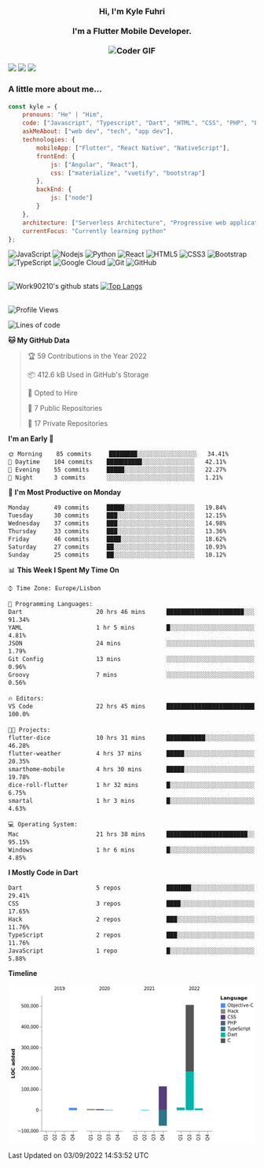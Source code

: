 
<h3 align="center">
  <abc>
    <br />Hi, I'm Kyle Fuhri<br />
    <br />
    I'm a Flutter Mobile Developer. <br />
    <br />
    <img
      src="https://media.giphy.com/media/SWoSkN6DxTszqIKEqv/giphy.gif"
      alt="Coder GIF"
      width="500"
      height="400"
    />
  </abc>
</h3>
<img src="https://img.shields.io/badge/Flutter%20-%2302569B.svg?&style=for-the-badge&logo=Flutter&logoColor=white" />
<img src="https://img.shields.io/badge/angular%20-%23DD0031.svg?&style=for-the-badge&logo=angular&logoColor=white"/>
<img src="https://img.shields.io/badge/react%20-%2320232a.svg?&style=for-the-badge&logo=react&logoColor=%2361DAFB"/>

<h3>A little more about me...  </h3>

```javascript
const kyle = {
    pronouns: "He" | "Him",
    code: ["Javascript", "Typescript", "Dart", "HTML", "CSS", "PHP", "Python"],
    askMeAbout: ["web dev", "tech", "app dev"],
    technologies: {
        mobileApp: ["Flutter", "React Native", "NativeScript"],
        frontEnd: {
            js: ["Angular", "React"],
            css: ["materialize", "vuetify", "bootstrap"]
        },
        backEnd: {
            js: ["node"]
        }
    },
    architecture: ["Serverless Architecture", "Progressive web applications", "Single page applications"],
    currentFocus: "Currently learning python"
};
```

![JavaScript](https://img.shields.io/badge/-JavaScript-black?style=flat-square&logo=javascript)
![Nodejs](https://img.shields.io/badge/-Nodejs-black?style=flat-square&logo=Node.js)
![Python](https://img.shields.io/badge/-Python-black?style=flat-square&logo=Python)
![React](https://img.shields.io/badge/-React-black?style=flat-square&logo=react)
![HTML5](https://img.shields.io/badge/-HTML5-E34F26?style=flat-square&logo=html5&logoColor=white)
![CSS3](https://img.shields.io/badge/-CSS3-1572B6?style=flat-square&logo=css3)
![Bootstrap](https://img.shields.io/badge/-Bootstrap-563D7C?style=flat-square&logo=bootstrap)
![TypeScript](https://img.shields.io/badge/-TypeScript-007ACC?style=flat-square&logo=typescript)
![Google Cloud](https://img.shields.io/badge/Google%20Cloud-black?style=flat-square&logo=google-cloud)
![Git](https://img.shields.io/badge/-Git-black?style=flat-square&logo=git)
![GitHub](https://img.shields.io/badge/-GitHub-181717?style=flat-square&logo=github)
</br>
</br>


![Work90210's github stats](https://github-readme-stats-work90210.vercel.app/api?username=work90210)
[![Top Langs](https://github-readme-stats-work90210.vercel.app/api/top-langs/?username=work90210)](https://github.com/work90210/github-readme-stats)
</br>
</br>
<!--START_SECTION:waka-->
![Profile Views](http://img.shields.io/badge/Profile%20Views-1-blue)

![Lines of code](https://img.shields.io/badge/From%20Hello%20World%20I%27ve%20Written-591%20Thousand%20lines%20of%20code-blue)

**🐱 My GitHub Data** 

> 🏆 59 Contributions in the Year 2022
 > 
> 📦 412.6 kB Used in GitHub's Storage 
 > 
> 💼 Opted to Hire
 > 
> 📜 7 Public Repositories 
 > 
> 🔑 17 Private Repositories  
 > 
**I'm an Early 🐤** 

```text
🌞 Morning    85 commits     ████████░░░░░░░░░░░░░░░░░   34.41% 
🌆 Daytime    104 commits    ██████████░░░░░░░░░░░░░░░   42.11% 
🌃 Evening    55 commits     █████░░░░░░░░░░░░░░░░░░░░   22.27% 
🌙 Night      3 commits      ░░░░░░░░░░░░░░░░░░░░░░░░░   1.21%

```
📅 **I'm Most Productive on Monday** 

```text
Monday       49 commits     █████░░░░░░░░░░░░░░░░░░░░   19.84% 
Tuesday      30 commits     ███░░░░░░░░░░░░░░░░░░░░░░   12.15% 
Wednesday    37 commits     ███░░░░░░░░░░░░░░░░░░░░░░   14.98% 
Thursday     33 commits     ███░░░░░░░░░░░░░░░░░░░░░░   13.36% 
Friday       46 commits     ████░░░░░░░░░░░░░░░░░░░░░   18.62% 
Saturday     27 commits     ██░░░░░░░░░░░░░░░░░░░░░░░   10.93% 
Sunday       25 commits     ██░░░░░░░░░░░░░░░░░░░░░░░   10.12%

```


📊 **This Week I Spent My Time On** 

```text
⌚︎ Time Zone: Europe/Lisbon

💬 Programming Languages: 
Dart                     20 hrs 46 mins      ██████████████████████░░░   91.34% 
YAML                     1 hr 5 mins         █░░░░░░░░░░░░░░░░░░░░░░░░   4.81% 
JSON                     24 mins             ░░░░░░░░░░░░░░░░░░░░░░░░░   1.79% 
Git Config               13 mins             ░░░░░░░░░░░░░░░░░░░░░░░░░   0.96% 
Groovy                   7 mins              ░░░░░░░░░░░░░░░░░░░░░░░░░   0.56%

🔥 Editors: 
VS Code                  22 hrs 45 mins      █████████████████████████   100.0%

🐱‍💻 Projects: 
flutter-dice             10 hrs 31 mins      ███████████░░░░░░░░░░░░░░   46.28% 
flutter-weather          4 hrs 37 mins       █████░░░░░░░░░░░░░░░░░░░░   20.35% 
smarthome-mobile         4 hrs 30 mins       █████░░░░░░░░░░░░░░░░░░░░   19.78% 
dice-roll-flutter        1 hr 32 mins        █░░░░░░░░░░░░░░░░░░░░░░░░   6.75% 
smartal                  1 hr 3 mins         █░░░░░░░░░░░░░░░░░░░░░░░░   4.63%

💻 Operating System: 
Mac                      21 hrs 38 mins      ███████████████████████░░   95.15% 
Windows                  1 hr 6 mins         █░░░░░░░░░░░░░░░░░░░░░░░░   4.85%

```

**I Mostly Code in Dart** 

```text
Dart                     5 repos             ███████░░░░░░░░░░░░░░░░░░   29.41% 
CSS                      3 repos             ████░░░░░░░░░░░░░░░░░░░░░   17.65% 
Hack                     2 repos             ███░░░░░░░░░░░░░░░░░░░░░░   11.76% 
TypeScript               2 repos             ███░░░░░░░░░░░░░░░░░░░░░░   11.76% 
JavaScript               1 repo              █░░░░░░░░░░░░░░░░░░░░░░░░   5.88%

```


**Timeline**

![Chart not found](https://raw.githubusercontent.com/Work90210/Work90210/main/charts/bar_graph.png) 


 Last Updated on 03/09/2022 14:53:52 UTC
<!--END_SECTION:waka-->
